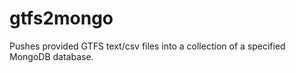 gtfs2mongo
==========

Pushes provided GTFS text/csv files into a collection of a specified MongoDB database.
